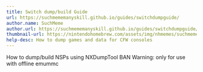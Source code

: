 ```yaml
---
title: Switch dump/build Guide
url: https://suchmememanyskill.github.io/guides/switchdumpguide/
author.name: SuchMeme
author.url: https://suchmememanyskill.github.io/guides/switchdumpguide/
thumbnail-url: https://nintendohomebrew.com/assets/img/nhmemes/suchmeme.png
help-desc: How to dump games and data for CFW consoles
---
```


How to dump/build NSPs using NXDumpTool
BAN Warning: only for use with offline emummc
